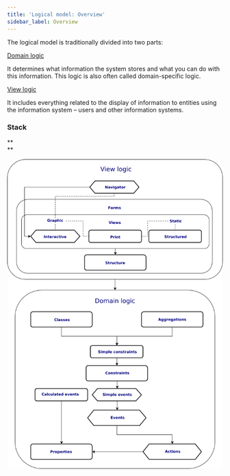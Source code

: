 ```yaml
---
title: 'Logical model: Overview'
sidebar_label: Overview
---
```


The logical model is traditionally divided into two parts:

[Domain logic](Domain_logic.md)

It determines what information the system stores and what you can do with this information. This logic is also often called domain-specific logic.

[View logic](View_logic.md)

It includes everything related to the display of information to entities using the information system – users and other information systems.

### Stack

**  
**

![](download/temp/svgout3247550251917708472.png)
